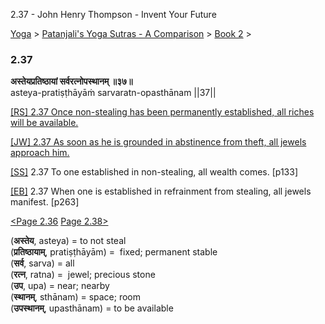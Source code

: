 2.37 - John Henry Thompson - Invent Your Future   
    

[Yoga](../../../yoga.md)‎ > ‎[Patanjali's Yoga Sutras - A Comparison](../../patanjani.md)‎ > ‎[Book 2](../book-2.md)‎ > ‎

### 2.37

**अस्तेयप्रतिष्ठायां सर्वरत्नोपस्थानम् ॥३७॥**  
asteya-pratiṣṭhāyāṁ sarvaratn-opasthānam ||37||  
  
  
[\[RS\] 2.37 Once non-stealing has been permanently established, all riches will be available.](http://www.ashtangayoga.info/philosophy/yoga-sutra-patanjali/chapter-2/item/asteya-pratishthayam-sarvaratn-opasthanam/)  
  
[\[JW\] 2.37 As soon as he is grounded in abstinence from theft, all jewels approach him.](http://books.google.com/books?id=YzFImjtOxUwC&pg=PA186&ci=150%2C956%2C775%2C66&source=bookclip)  
  
[\[SS\]](http://www.amazon.com/Yoga-Sutras-Patanjali-Commentary-Satchidananda/dp/0932040381) 2.37 To one established in non-stealing, all wealth comes. \[p133\]  
  
[\[EB\]](http://www.amazon.com/Yoga-Sutras-Patanjali-Translation-Commentary/dp/0865477361/ref=sr_1_1?ie=UTF8&s=books&qid=1250508322&sr=1-1) 2.37 When one is established in refrainment from stealing, all jewels manifest. \[p263\]  
  
[<Page 2.36](236.md)  [Page 2.38>](238.md)  
  

(**अस्तेय**, asteya) = to not steal  
(**प्रतिष्ठायाम्**, pratiṣṭhāyām) =  fixed; permanent stable  
(**सर्व**, sarva) = all  
(**रत्न**, ratna) =  jewel; precious stone  
(**उप**, upa) = near; nearby  
(**स्थानम्**, sthānam) = space; room  
(**उपस्थानम्**, upasthānam) = to be available

